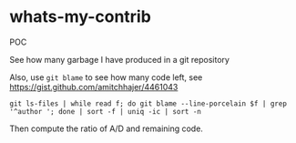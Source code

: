 whats-my-contrib
===
POC

See how many garbage I have produced in a git repository

Also, use `git blame` to see how many code left, see https://gist.github.com/amitchhajer/4461043

```
git ls-files | while read f; do git blame --line-porcelain $f | grep '^author '; done | sort -f | uniq -ic | sort -n
```

Then compute the ratio of A/D and remaining code.